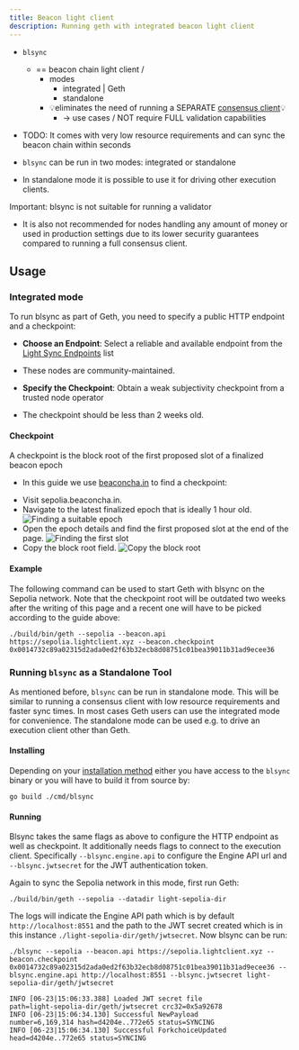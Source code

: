 ```yaml
---
title: Beacon light client
description: Running geth with integrated beacon light client
---
```


* `blsync`
  * == beacon chain light client /
    * modes
      * integrated | Geth
      * standalone
    * 💡eliminates the need of running a SEPARATE [consensus client](/docs/getting-started/consensus-clients)💡
      * -> use cases / NOT require FULL validation capabilities

* TODO: It comes with very low resource requirements and can sync the beacon chain within seconds
* `blsync` can be run in two modes: integrated or standalone
* In standalone mode it is possible to use it for driving other execution clients.

<note>Important: blsync is not suitable for running a validator
* It is also not recommended for nodes handling any amount of money or used in production settings due to its lower security guarantees compared to running a full consensus client.</note>

## Usage

### Integrated mode

To run blsync as part of Geth, you need to specify a public HTTP endpoint and a checkpoint:

- **Choose an Endpoint**: Select a reliable and available endpoint from the [Light Sync Endpoints](https://s1na.github.io/light-sync-endpoints/) list
* These nodes are community-maintained.

- **Specify the Checkpoint**: Obtain a weak subjectivity checkpoint from a trusted node operator
* The checkpoint should be less than 2 weeks old.

#### Checkpoint

A checkpoint is the block root of the first proposed slot of a finalized beacon epoch
* In this guide we use [beaconcha.in](https://sepolia.beaconcha.in) to find a checkpoint:

- Visit sepolia.beaconcha.in.
- Navigate to the latest finalized epoch that is ideally 1 hour old.
![Finding a suitable epoch](/images/docs/blsync1.png)
- Open the epoch details and find the first proposed slot at the end of the page.
![Finding the first slot](/images/docs/blsync2.png)
- Copy the block root field.
![Copy the block root](/images/docs/blsync3.png)

#### Example

The following command can be used to start Geth with blsync on the Sepolia network. Note that the checkpoint root will be outdated two weeks after the writing of this page and a recent one will have to be picked according to the guide above:

```terminal
./build/bin/geth --sepolia --beacon.api https://sepolia.lightclient.xyz --beacon.checkpoint 0x0014732c89a02315d2ada0ed2f63b32ecb8d08751c01bea39011b31ad9ecee36
```

### Running `blsync` as a Standalone Tool

As mentioned before, `blsync` can be run in standalone mode. This will be similar to running a consensus client with low resource requirements and faster sync times. In most cases Geth users can use the integrated mode for convenience. The standalone mode can be used e.g. to drive an execution client other than Geth.

#### Installing

Depending on your [installation method](/docs/getting-started/installing-geth) either you have access to the `blsync` binary or you will have to build it from source by:

```terminal
go build ./cmd/blsync
```

#### Running

Blsync takes the same flags as above to configure the HTTP endpoint as well as checkpoint. It additionally needs flags to connect to the execution client. Specifically `--blsync.engine.api` to configure the Engine API url and `--blsync.jwtsecret` for the JWT authentication token.

Again to sync the Sepolia network in this mode, first run Geth:

```terminal
./build/bin/geth --sepolia --datadir light-sepolia-dir
```

The logs will indicate the Engine API path which is by default `http://localhost:8551` and the path to the JWT secret created which is in this instance `./light-sepolia-dir/geth/jwtsecret`. Now blsync can be run:

```terminal
./blsync --sepolia --beacon.api https://sepolia.lightclient.xyz --beacon.checkpoint 0x0014732c89a02315d2ada0ed2f63b32ecb8d08751c01bea39011b31ad9ecee36 --blsync.engine.api http://localhost:8551 --blsync.jwtsecret light-sepolia-dir/geth/jwtsecret

INFO [06-23|15:06:33.388] Loaded JWT secret file                   path=light-sepolia-dir/geth/jwtsecret crc32=0x5a92678
INFO [06-23|15:06:34.130] Successful NewPayload                    number=6,169,314 hash=d4204e..772e65 status=SYNCING
INFO [06-23|15:06:34.130] Successful ForkchoiceUpdated             head=d4204e..772e65 status=SYNCING
```
